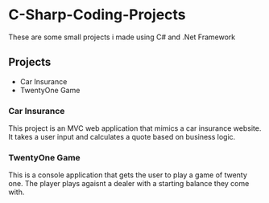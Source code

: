 # C-Sharp-Coding-Projects

These are some small projects i made using C# and .Net Framework

## Projects
* Car Insurance
* TwentyOne Game

### Car Insurance
This project is an MVC web application that mimics a car insurance website. It takes a user input and calculates a quote based on business logic.

### TwentyOne Game
This is a console application that gets the user to play a game of twenty one. The player plays agaisnt a dealer with a starting balance they come with.


